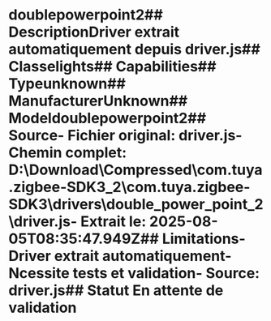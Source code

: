 # doublepowerpoint2##  DescriptionDriver extrait automatiquement depuis driver.js##  Classelights##  Capabilities##  Typeunknown##  ManufacturerUnknown##  Modeldoublepowerpoint2##  Source- **Fichier original**: driver.js- **Chemin complet**: D:\Download\Compressed\com.tuya.zigbee-SDK3_2\com.tuya.zigbee-SDK3\drivers\double_power_point_2\driver.js- **Extrait le**: 2025-08-05T08:35:47.949Z##  Limitations- Driver extrait automatiquement- Ncessite tests et validation- Source: driver.js##  Statut En attente de validation